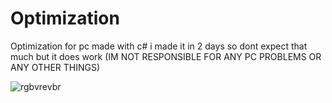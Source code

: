 # Optimization
Optimization for pc made with c# i made it in 2 days so dont expect that much but it does work (IM NOT RESPONSIBLE FOR ANY PC PROBLEMS OR ANY OTHER THINGS)

![rgbvrevbr](https://github.com/UmerIsDaddy/Optimization/assets/123514145/78ed7c60-4f8f-4d3c-8084-f61a86c247de)
